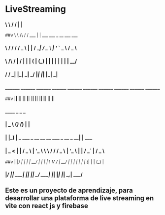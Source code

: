 # LiveStreaming
### \ \        / /        | |                                                                
##v  \ \  /\  / /    ___  | |   ___    ___    _ __ ___     ___                               
###   \ \/  \/ /    / _ \ | |  / __|  / _ \  | '_ ` _ \   / _ \                              
###    \  /\  /    |  __/ | | | (__  | (_) | | | | | | | |  __/                              
###     \/  \/      \___| |_|  \___|  \___/  |_| |_| |_|  \___|  
###      
###  ______   ______   ______   ______   ______   ______   ______   ______   ______   ______ 
##v |______| |______| |______| |______| |______| |______| |______| |______| |______| |______|
###
###  ____    _                                         _       _                             
### |  _ \  (_)                                       (_)     | |                            
### | |_) |  _    ___   _ __   __   __   ___   _ __    _    __| |   ___                      
### |  _ <  | |  / _ \ | '_ \  \ \ / /  / _ \ | '_ \  | |  / _` |  / _ \                     
##v | |_) | | | |  __/ | | | |  \ V /  |  __/ | | | | | | | (_| | | (_) |                    
### |____/  |_|  \___| |_| |_|   \_/    \___| |_| |_| |_|  \__,_|  \___/  
 
 ## Este es un proyecto de aprendizaje, para desarrollar una plataforma de live streaming en vite con react js y firebase
